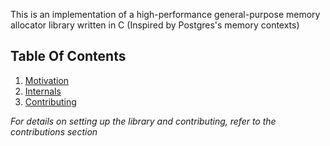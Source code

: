 This is an implementation of a high-performance general-purpose memory allocator library written in C (Inspired by Postgres's memory contexts)

## Table Of Contents

1. [Motivation](./motivation/readme.md)  
2. [Internals](./internals/readme.md)  
3. [Contributing](./contributing/readme.md)

*For details on setting up the library and contributing, refer to the contributions section*